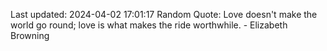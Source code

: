 Last updated: 2024-04-02 17:01:17
Random Quote: Love doesn't make the world go round; love is what makes the ride worthwhile. - Elizabeth Browning